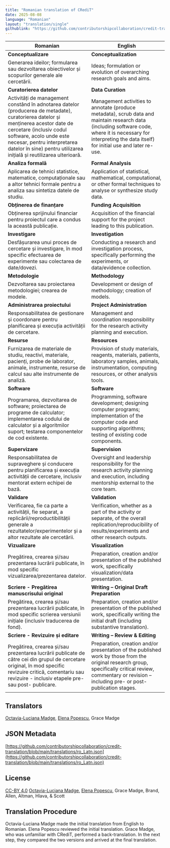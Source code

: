 ```yaml
---
title: "Romanian translation of CRediT"
date: 2025-08-08
language: "Romanian"
layout: "translation/single"
githublink: "https://github.com/contributorshipcollaboration/credit-translation/blob/main/translations/ro_Latn.json"
---
```


| Romanian | English |
| --- | --- |
| **Conceptualizare** | **Conceptualization** |
| Generarea ideilor; formularea sau dezvoltarea obiectivelor și scopurilor generale ale cercetării. | Ideas; formulation or evolution of overarching research goals and aims. |
| **Curatorierea datelor** | **Data Curation** |
| Activități de management constând în adnotarea datelor (producerea de metadate), curatorierea datelor și menținerea acestor date de cercetare (inclusiv codul software, acolo unde este necesar, pentru interpretarea datelor în sine) pentru utilizarea inițială și reutilizarea ulterioară. | Management activities to annotate (produce metadata), scrub data and maintain research data (including software code, where it is necessary for interpreting the data itself) for initial use and later re-use. |
| **Analiza formală** | **Formal Analysis** |
| Aplicarea de tehnici statistice, matematice, computaționale sau a altor tehnici formale pentru a analiza sau sintetiza datele de studiu. | Application of statistical, mathematical, computational, or other formal techniques to analyse or synthesize study data. |
| **Obținerea de finanțare** | **Funding Acquisition** |
| Obținerea sprijinului financiar pentru proiectul care a condus la această publicație. | Acquisition of the financial support for the project leading to this publication. |
| **Investigare** | **Investigation** |
| Desfășurarea unui proces de cercetare și investigare, în mod specific efectuarea de experimente sau colectarea de date/dovezi. | Conducting a research and investigation process, specifically performing the experiments, or data/evidence collection. |
| **Metodologie** | **Methodology** |
| Dezvoltarea sau proiectarea metodologiei; crearea de modele. | Development or design of methodology; creation of models. |
| **Administrarea proiectului** | **Project Administration** |
| Responsabilitatea de gestionare și coordonare pentru planificarea și execuția activității de cercetare. | Management and coordination responsibility for the research activity planning and execution. |
| **Resurse** | **Resources** |
| Furnizarea de materiale de studiu, reactivi, materiale, pacienți, probe de laborator, animale, instrumente, resurse de calcul sau alte instrumente de analiză. | Provision of study materials, reagents, materials, patients, laboratory samples, animals, instrumentation, computing resources, or other analysis tools. |
| **Software** | **Software** |
| Programarea, dezvoltarea de software; proiectarea de programe de calculator; implementarea codului de calculator și a algoritmilor suport; testarea componentelor de cod existente. | Programming, software development; designing computer programs; implementation of the computer code and supporting algorithms; testing of existing code components. |
| **Supervizare** | **Supervision** |
| Responsabilitatea de supraveghere și conducere pentru planificarea și execuția activității de cercetare, inclusiv mentorat extern echipei de bază. | Oversight and leadership responsibility for the research activity planning and execution, including mentorship external to the core team. |
| **Validare** | **Validation** |
| Verificarea, fie ca parte a activității, fie separat, a replicării/reproductibilității generale a rezultatelor/experimentelor și a altor rezultate ale cercetării. | Verification, whether as a part of the activity or separate, of the overall replication/reproducibility of results/experiments and other research outputs. |
| **Vizualizare** | **Visualization** |
| Pregătirea, crearea și/sau prezentarea lucrării publicate, în mod specific vizualizarea/prezentarea datelor. | Preparation, creation and/or presentation of the published work, specifically visualization/data presentation. |
| **Scriere - Pregătirea manuscrisului original** | **Writing – Original Draft Preparation** |
| Pregătirea, crearea și/sau prezentarea lucrării publicate, în mod specific scrierea versiunii inițiale (inclusiv traducerea de fond). | Preparation, creation and/or presentation of the published work, specifically writing the initial draft (including substantive translation). |
| **Scriere - Revizuire și editare** | **Writing – Review & Editing** |
| Pregătirea, crearea și/sau prezentarea lucrării publicate de către cei din grupul de cercetare original, în mod specific revizuire critică, comentariu sau revizuire - inclusiv etapele pre- sau post- publicare. | Preparation, creation and/or presentation of the published work by those from the original research group, specifically critical review, commentary or revision – including pre- or post-publication stages. |

## Translators

[Octavia-Luciana  Madge](https://orcid.org/0000-0001-5300-2219), [Elena  Popescu](https://orcid.org/0000-0002-6360-259X), Grace  Madge

## JSON Metadata

[https://github.com/contributorshipcollaboration/credit-translation/blob/main/translations/ro_Latn.json](https://github.com/contributorshipcollaboration/credit-translation/blob/main/translations/ro_Latn.json)

## License

[CC-BY 4.0](https://creativecommons.org/licenses/by/4.0/) [Octavia-Luciana  Madge](https://orcid.org/0000-0001-5300-2219), [Elena  Popescu](https://orcid.org/0000-0002-6360-259X), Grace  Madge, Brand, Allen, Altman, Hlava, & Scott

## Translation Procedure

Octavia-Luciana Madge made the initial translation from English to Romanian. Elena Popescu reviewed the initial translation. Grace Madge, who was unfamiliar with CRediT, performed a back-translation. In the next step, they compared the two versions and arrived at the final translation.